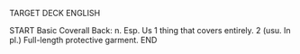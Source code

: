 TARGET DECK
ENGLISH

START
Basic
Coverall
Back: n. Esp. Us 1 thing that covers entirely. 2 (usu. In pl.) Full-length protective garment.
END
